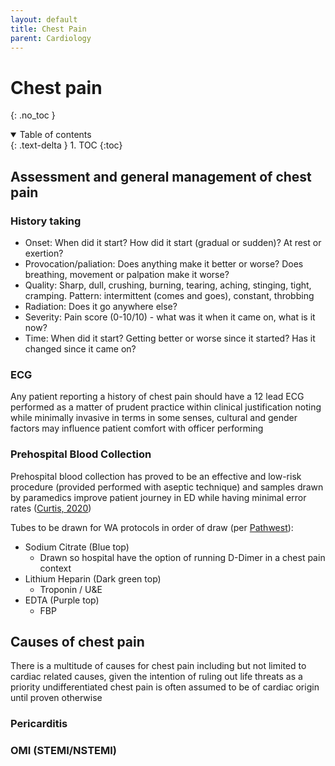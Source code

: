 ```yaml
---
layout: default
title: Chest Pain
parent: Cardiology
---
```


# Chest pain
{: .no_toc }

<details open markdown="block">
  <summary>
    Table of contents
  </summary>
  {: .text-delta }
1. TOC
{:toc}
</details>

## Assessment and general management of chest pain

### History taking
- Onset: When did it start? How did it start (gradual or sudden)? At rest or exertion?
- Provocation/paliation: Does anything make it better or worse? Does breathing, movement or palpation make it worse?
- Quality: Sharp, dull, crushing, burning, tearing, aching, stinging, tight, cramping. Pattern: intermittent (comes and goes), constant, throbbing
- Radiation: Does it go anywhere else?
- Severity: Pain score (0-10/10) - what was it when it came on, what is it now?
- Time: When did it start? Getting better or worse since it started? Has it changed since it came on?

### ECG
Any patient reporting a history of chest pain should have a 12 lead ECG performed as a matter of prudent practice within clinical justification noting while minimally invasive in terms in some senses, cultural and gender factors may influence patient comfort with officer performing

### Prehospital Blood Collection
Prehospital blood collection has proved to be an effective and low-risk procedure (provided performed with aseptic technique) and samples drawn by paramedics improve patient journey in ED while having minimal error rates ([Curtis, 2020](https://doi.org/10.1016/j.auec.2020.08.007))

Tubes to be drawn for WA protocols in order of draw (per [Pathwest](https://pathwest.health.wa.gov.au/HealthProfessionals/Documents/PSCP036%20-%20Recommended%20Order%20of%20Draw%20-%2006.03.20.pdf)):
- Sodium Citrate (Blue top)
  - Drawn so hospital have the option of running D-Dimer in a chest pain context
- Lithium Heparin (Dark green top)
  - Troponin / U&E
- EDTA (Purple top)
  - FBP

## Causes of chest pain

There is a multitude of causes for chest pain including but not limited to cardiac related causes, given the intention of ruling out life threats as a priority undifferentiated chest pain is often assumed to be of cardiac origin until proven otherwise

### Pericarditis

### OMI (STEMI/NSTEMI)


